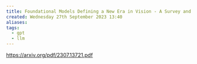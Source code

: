 ```yaml
---
title: Foundational Models Defining a New Era in Vision - A Survey and Outlook
created: Wednesday 27th September 2023 13:40
aliases: 
tags:
  - gpt
  - llm
---
```

https://arxiv.org/pdf/2307.13721.pdf